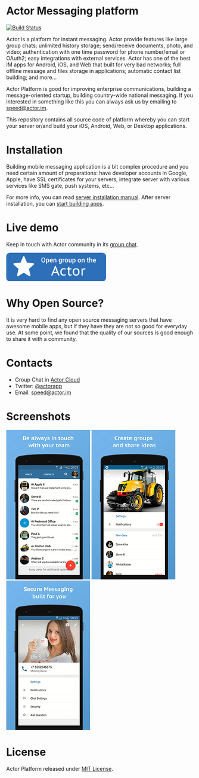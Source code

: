 # Actor Messaging platform

[![Build Status](https://travis-ci.org/actorapp/actor-platform.svg)](https://travis-ci.org/actorapp/actor-platform) 

Actor is a platform for instant messaging. Actor provide features like large group chats; unlimited history storage; send/receive documents, photo, and video; authentication with one time password for phone number/email or OAuth2; easy integrations with external services. Actor has one of the best IM apps for Android, iOS, and Web that built for very bad networks; full offline message and files storage in applications; automatic contact list building; and more...

Actor Platform is good for improving enterprise communications, building a message-oriented startup, building country-wide national messaging. If you interested in something like this you can always ask us by emailing to speed@actor.im.

This repository contains all source code of platform whereby you can start your server or/and build your iOS, Android, Web, or Desktop applications.

# Installation

Building mobile messaging application is a bit complex procedure and you need certain amount of preparations: have developer accounts in Google, Apple, have SSL certificates for your servers, integrate server with various services like SMS gate, push systems, etc... 

For more info, you can read [server installation manual](SERVER.md). After server installation, you can [start building apps](APPS.md).

# Live demo

Keep in touch with Actor community in its [group chat](https://quit.email/join/0d43e6a90d108ad9608514b5c17b76d5b2721d5e2ea51058d6ca43a66befe7f4).

[![Group On Actor](actor-resources/group_on_actor.svg)](https://quit.email/join/0d43e6a90d108ad9608514b5c17b76d5b2721d5e2ea51058d6ca43a66befe7f4) 

# Why Open Source?

It is very hard to find any open source messaging servers that have awesome mobile apps, but if they have they are not so good for everyday use. At some point, we found that the quality of our sources is good enough to share it with a community.

# Contacts

* Group Chat in [Actor Cloud](https://quit.email/join/0d43e6a90d108ad9608514b5c17b76d5b2721d5e2ea51058d6ca43a66befe7f4)
* Twitter: [@actorapp](https://twitter.com/actorapp)
* Email: [speed@actor.im](mailto:speed@actor.im)

# Screenshots
![](actor-resources/screenshots/Android1_Small.jpg) ![](actor-resources/screenshots/Android2_Small.jpg) ![](actor-resources/screenshots/Android8_Small.jpg)

# License

Actor Platform released under [MIT License](LICENSE).
